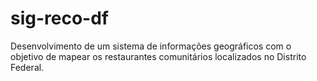 # sig-reco-df
Desenvolvimento de um sistema de informações geográficos com o objetivo de mapear os restaurantes comunitários localizados no Distrito Federal.
